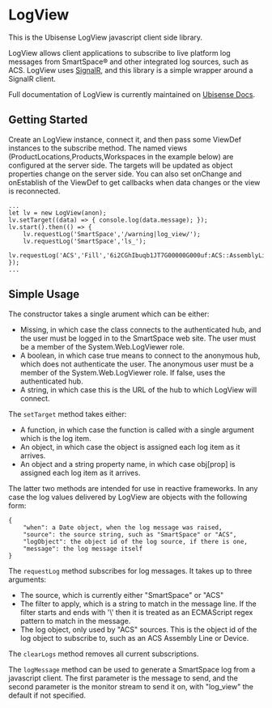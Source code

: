 # LogView
This is the Ubisense LogView javascript client side library.

LogView allows client applications to subscribe to live platform log messages from SmartSpace® and other integrated log sources, such as ACS. LogView uses [SignalR](https://github.com/dotnet/aspnetcore/tree/main/src/SignalR), and this library is a simple wrapper around a SignalR client.

Full documentation of LogView is currently maintained on [Ubisense Docs](https://docs.ubisense.com).

## Getting Started
Create an LogView instance, connect it, and then pass some ViewDef instances to the subscribe method. The named views (ProductLocations,Products,Workspaces in the example below) are configured at the server side. The targets will be updated as object properties change on the server side. You can also set onChange and onEstablish of the ViewDef to get callbacks when data changes or the view is reconnected.
```
...
let lv = new LogView(anon);
lv.setTarget((data) => { console.log(data.message); });
lv.start().then(() => {
	lv.requestLog('SmartSpace','/warning|log_view/');
	lv.requestLog('SmartSpace','ls_');
	lv.requestLog('ACS','Fill','6i2CGhIbuqb1JT7G00000G000uf:ACS::AssemblyLine');
});
...
```

## Simple Usage

The constructor takes a single arument which can be either:
* Missing, in which case the class connects to the authenticated hub, and the user must be logged in to the SmartSpace web site.  The user must be a member of the System.Web.LogViewer role.
* A boolean, in which case true means to connect to the anonymous hub, which does not authenticate the user.  The anonymous user must be a member of the System.Web.LogViewer role.  If false, uses the authenticated hub.
* A string, in which case this is the URL of the hub to which LogView will connect.

The ``setTarget`` method takes either:
* A function, in which case the function is called with a single argument which is the log item.
* An object, in which case the object is assigned each log item as it arrives.
* An object and a string property name, in which case obj[prop] is assigned each log item as it arrives.

The latter two methods are intended for use in reactive frameworks.
In any case the log values delivered by LogView are objects with the following form:
```
{
	"when": a Date object, when the log message was raised,
	"source": the source string, such as "SmartSpace" or "ACS",
	"logObject": the object id of the log source, if there is one,
	"message": the log message itself
}
```

The ``requestLog`` method subscribes for log messages.  It takes up to three arguments:
* The source, which is currently either "SmartSpace" or "ACS"
* The filter to apply, which is a string to match in the message line.  If the filter starts and ends with '\\' then it is treated as an ECMAScript regex pattern to match in the message.
* The log object, only used by "ACS" sources.  This is the object id of the log object to subscribe to, such as an ACS Assembly Line or Device.

The ``clearLogs`` method removes all current subscriptions.

The ``logMessage`` method can be used to generate a SmartSpace log from a javascript client.  The first parameter is the message to send, and the second parameter is the monitor stream to send it on, with "log_view" the default if not specified.